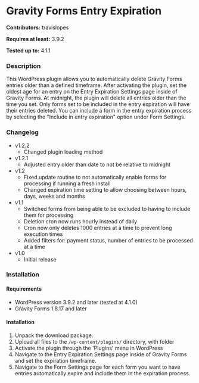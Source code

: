# Gravity Forms Entry Expiration
**Contributors:** travislopes

**Requires at least:** 3.9.2

**Tested up to:** 4.1.1

### Description
This WordPress plugin allows you to automatically delete Gravity Forms entries older than a defined timeframe. After activating the plugin, set the oldest age for an entry on the Entry Expiration Settings page inside of Gravity Forms. At midnight, the plugin will delete all entries older than the time you set. Only forms set to be included in the entry expiration will have their entries deleted. You can include a form in the entry expiration process by selecting the "Include in entry expiration" option under Form Settings.

### Changelog
* v1.2.2
	* Changed plugin loading method
* v1.2.1
	* Adjusted entry older than date to not be relative to midnight
* v1.2
	* Fixed update routine to not automatically enable forms for processing if running a fresh install
	* Changed expiration time setting to allow choosing between hours, days, weeks and months
* v1.1
	* Switched forms from being able to be excluded to having to include them for processing
	* Deletion cron now runs hourly instead of daily
	* Cron now only deletes 1000 entries at a time to prevent long execution times
	* Added filters for: payment status, number of entries to be processed at a time
* v1.0
	* Initial release

### Installation
#### Requirements
* WordPress version 3.9.2 and later (tested at 4.1.0)
* Gravity Forms 1.8.17 and later

#### Installation
1. Unpack the download package.
1. Upload all files to the `/wp-content/plugins/` directory, with folder
1. Activate the plugin through the 'Plugins' menu in WordPress
1. Navigate to the Entry Expiration Settings page inside of Gravity Forms and set the expiration timeframe.
1. Navigate to the Form Settings page for each form you want to have entries automatically expire and include them in the expiration process.